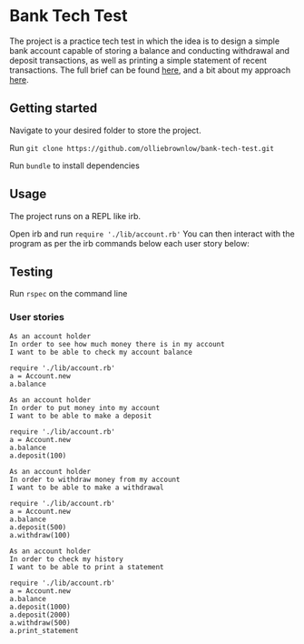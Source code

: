 # Bank Tech Test

The project is a practice tech test in which the idea is to design a simple bank account capable of storing a balance and conducting withdrawal and deposit transactions, as well as printing a simple statement of recent transactions. The full brief can be found [here](./BRIEF.md), and a bit about my approach [here](./APPROACH.md).

## Getting started

Navigate to your desired folder to store the project.

Run `git clone https://github.com/olliebrownlow/bank-tech-test.git`

Run `bundle` to install dependencies

## Usage

The project runs on a REPL like irb.

Open irb and run `require './lib/account.rb'`
You can then interact with the program as per the irb commands below each user story below:

## Testing

Run `rspec` on the command line

### User stories

```
As an account holder
In order to see how much money there is in my account
I want to be able to check my account balance

require './lib/account.rb'
a = Account.new
a.balance
```

```
As an account holder
In order to put money into my account
I want to be able to make a deposit

require './lib/account.rb'
a = Account.new
a.balance
a.deposit(100)
```

```
As an account holder
In order to withdraw money from my account
I want to be able to make a withdrawal

require './lib/account.rb'
a = Account.new
a.balance
a.deposit(500)
a.withdraw(100)
```

```
As an account holder
In order to check my history
I want to be able to print a statement

require './lib/account.rb'
a = Account.new
a.balance
a.deposit(1000)
a.deposit(2000)
a.withdraw(500)
a.print_statement
```


